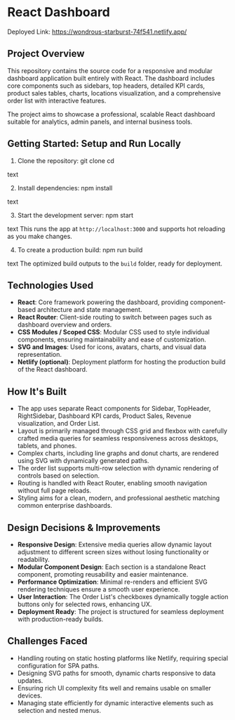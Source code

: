 # React Dashboard


Deployed Link: https://wondrous-starburst-74f541.netlify.app/

## Project Overview

This repository contains the source code for a responsive and modular dashboard application built entirely with React. The dashboard includes core components such as sidebars, top headers, detailed KPI cards, product sales tables, charts, locations visualization, and a comprehensive order list with interactive features.

The project aims to showcase a professional, scalable React dashboard suitable for analytics, admin panels, and internal business tools.

## Getting Started: Setup and Run Locally

1. Clone the repository:
git clone <your-repository-url>
cd <your-project-folder>

text

2. Install dependencies:
npm install

text

3. Start the development server:
npm start

text
This runs the app at `http://localhost:3000` and supports hot reloading as you make changes.

4. To create a production build:
npm run build

text
The optimized build outputs to the `build` folder, ready for deployment.


## Technologies Used

- **React**: Core framework powering the dashboard, providing component-based architecture and state management.
- **React Router**: Client-side routing to switch between pages such as dashboard overview and orders.
- **CSS Modules / Scoped CSS**: Modular CSS used to style individual components, ensuring maintainability and ease of customization.
- **SVG and Images**: Used for icons, avatars, charts, and visual data representation.
- **Netlify (optional)**: Deployment platform for hosting the production build of the React dashboard.

## How It's Built

- The app uses separate React components for Sidebar, TopHeader, RightSidebar, Dashboard KPI cards, Product Sales, Revenue visualization, and Order List.
- Layout is primarily managed through CSS grid and flexbox with carefully crafted media queries for seamless responsiveness across desktops, tablets, and phones.
- Complex charts, including line graphs and donut charts, are rendered using SVG with dynamically generated paths.
- The order list supports multi-row selection with dynamic rendering of controls based on selection.
- Routing is handled with React Router, enabling smooth navigation without full page reloads.
- Styling aims for a clean, modern, and professional aesthetic matching common enterprise dashboards.

## Design Decisions & Improvements

- **Responsive Design**: Extensive media queries allow dynamic layout adjustment to different screen sizes without losing functionality or readability.
- **Modular Component Design**: Each section is a standalone React component, promoting reusability and easier maintenance.
- **Performance Optimization**: Minimal re-renders and efficient SVG rendering techniques ensure a smooth user experience.
- **User Interaction**: The Order List's checkboxes dynamically toggle action buttons only for selected rows, enhancing UX.
- **Deployment Ready**: The project is structured for seamless deployment with production-ready builds.

## Challenges Faced

- Handling routing on static hosting platforms like Netlify, requiring special configuration for SPA paths.
- Designing SVG paths for smooth, dynamic charts responsive to data updates.
- Ensuring rich UI complexity fits well and remains usable on smaller devices.
- Managing state efficiently for dynamic interactive elements such as selection and nested menus.
 
 
